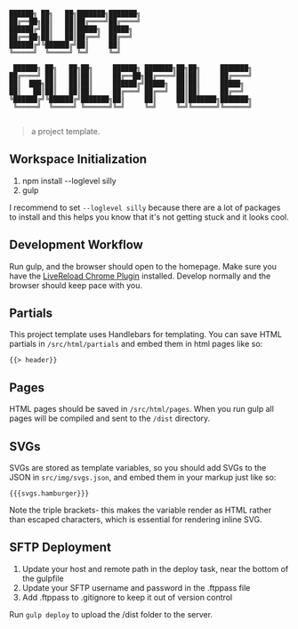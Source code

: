 ```
██████╗ ██╗   ██╗███████╗███████╗                            
██╔══██╗██║   ██║██╔════╝██╔════╝                            
██████╔╝██║   ██║█████╗  █████╗                              
██╔══██╗██║   ██║██╔══╝  ██╔══╝                              
██████╔╝╚██████╔╝██║     ██║                                 
╚═════╝  ╚═════╝ ╚═╝     ╚═╝                                 
                                                             
 ██████╗ ██╗   ██╗██╗     ██████╗ ███████╗██╗██╗     ███████╗
██╔════╝ ██║   ██║██║     ██╔══██╗██╔════╝██║██║     ██╔════╝
██║  ███╗██║   ██║██║     ██████╔╝█████╗  ██║██║     █████╗  
██║   ██║██║   ██║██║     ██╔═══╝ ██╔══╝  ██║██║     ██╔══╝  
╚██████╔╝╚██████╔╝███████╗██║     ██║     ██║███████╗███████╗
 ╚═════╝  ╚═════╝ ╚══════╝╚═╝     ╚═╝     ╚═╝╚══════╝╚══════╝
                                                             
```

> a project template.

## Workspace Initialization ##

1. npm install --loglevel silly
2. gulp

I recommend to set `--loglevel silly` because there are a lot of packages to install and this helps you know that it's not getting stuck and it looks cool.

## Development Workflow ##

Run gulp, and the browser should open to the homepage. Make sure you have the [LiveReload Chrome Plugin](https://chrome.google.com/webstore/detail/livereload/jnihajbhpnppcggbcgedagnkighmdlei?hl=en) installed. Develop normally and the browser should keep pace with you.

## Partials ##

This project template uses Handlebars for templating. You can save HTML partials in `/src/html/partials` and embed them in html pages like so:

```
{{> header}}
```

## Pages ##

HTML pages should be saved in `/src/html/pages`. When you run gulp all pages will be compiled and sent to the `/dist` directory.

## SVGs ##

SVGs are stored as template variables, so you should add SVGs to the JSON in `src/img/svgs.json`, and embed them in your markup just like so:

```
{{{svgs.hamburger}}}
```

Note the triple brackets- this makes the variable render as HTML rather than escaped characters, which is essential for rendering inline SVG.

## SFTP Deployment ##

1. Update your host and remote path in the deploy task, near the bottom of the gulpfile
2. Update your SFTP username and password in the .ftppass file
3. Add .ftppass to .gitignore to keep it out of version control

Run `gulp deploy` to upload the /dist folder to the server.
